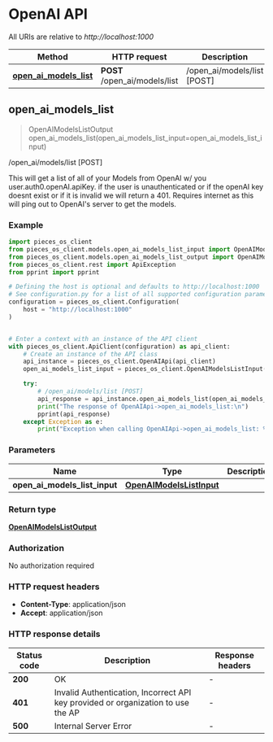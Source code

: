 # OpenAI API

All URIs are relative to *http://localhost:1000*

Method | HTTP request | Description
------------- | ------------- | -------------
[**open_ai_models_list**](OpenAIApi#open_ai_models_list) | **POST** /open_ai/models/list | /open_ai/models/list [POST]


## **open_ai_models_list**
> OpenAIModelsListOutput open_ai_models_list(open_ai_models_list_input=open_ai_models_list_input)

/open_ai/models/list [POST]

This will get a list of all of your Models from OpenAI w/ you user.auth0.openAI.apiKey.  if the user is unauthenticated or if the openAI key doesnt exist or if it is invalid we will return a 401.  Requires internet as this will ping out to OpenAI's server to get the models.

### Example


```python
import pieces_os_client
from pieces_os_client.models.open_ai_models_list_input import OpenAIModelsListInput
from pieces_os_client.models.open_ai_models_list_output import OpenAIModelsListOutput
from pieces_os_client.rest import ApiException
from pprint import pprint

# Defining the host is optional and defaults to http://localhost:1000
# See configuration.py for a list of all supported configuration parameters.
configuration = pieces_os_client.Configuration(
    host = "http://localhost:1000"
)


# Enter a context with an instance of the API client
with pieces_os_client.ApiClient(configuration) as api_client:
    # Create an instance of the API class
    api_instance = pieces_os_client.OpenAIApi(api_client)
    open_ai_models_list_input = pieces_os_client.OpenAIModelsListInput() # OpenAIModelsListInput |  (optional)

    try:
        # /open_ai/models/list [POST]
        api_response = api_instance.open_ai_models_list(open_ai_models_list_input=open_ai_models_list_input)
        print("The response of OpenAIApi->open_ai_models_list:\n")
        pprint(api_response)
    except Exception as e:
        print("Exception when calling OpenAIApi->open_ai_models_list: %s\n" % e)
```



### Parameters


Name | Type | Description  | Notes
------------- | ------------- | ------------- | -------------
 **open_ai_models_list_input** | [**OpenAIModelsListInput**](OpenAIModelsListInput)|  | [optional] 

### Return type

[**OpenAIModelsListOutput**](OpenAIModelsListOutput)

### Authorization

No authorization required

### HTTP request headers

 - **Content-Type**: application/json
 - **Accept**: application/json

### HTTP response details

| Status code | Description | Response headers |
|-------------|-------------|------------------|
**200** | OK |  -  |
**401** | Invalid Authentication, Incorrect API key provided or organization to use the AP |  -  |
**500** | Internal Server Error |  -  |




